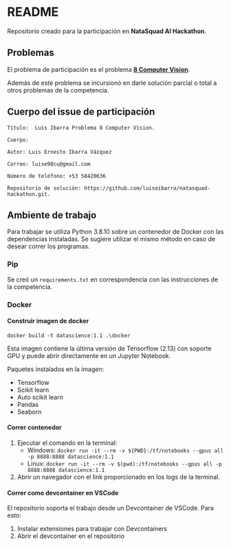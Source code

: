 # README

Repositorio creado para la participación en **NataSquad AI Hackathon**.

## Problemas

El problema de participación es el problema **[8 Computer Vision](/8-Computer%20Vision/README.md)**.

Además de este problema se incursionó en darle solución parcial o total a otros problemas de la competencia.

## Cuerpo del issue de participación

```
Título:  Luis Ibarra Problema 8 Computer Vision.

Cuerpo:

Autor: Luis Ernesto Ibarra Vázquez

Correo: luise98cu@gmail.com

Número de teléfono: +53 58420636

Repositorio de solución: https://github.com/luisoibarra/natasquad-hackathon.git.
```

## Ambiente de trabajo

Para trabajar se utiliza Python 3.8.10 sobre un contenedor de Docker con las dependencias instaladas. Se sugiere utilizar el mismo método en caso de desear correr los programas.

### Pip

Se creó un `requirements.txt` en correspondencia con las instrucciones de la competencia.

### Docker

#### Construir imagen de docker

`docker build -t datascience:1.1 .\docker`

Esta imagen contiene la última versión de Tensorflow (2.13) con soporte GPU y puede abrir directamente en un Jupyter Notebook.

Paquetes instalados en la imagen:

- Tensorflow
- Scikit learn
- Auto scikit learn
- Pandas
- Seaborn

#### Correr contenedor

1. Ejecutar el comando en la terminal:
    - Windows: `docker run -it --rm -v ${PWD}:/tf/notebooks --gpus all -p 8888:8888 datascience:1.1`
    - Linux: `docker run -it --rm -v $(pwd):/tf/notebooks --gpus all -p 8888:8888 datascience:1.1`
2. Abrir un navegador con el link proporcionado en los logs de la terminal.

#### Correr como devcontainer en VSCode

El repositorio soporta el trabajo desde un Devcontainer de VSCode. Para esto:

1. Instalar extensiones para trabajar con Devcontainers
2. Abrir el devcontainer en el repositorio
